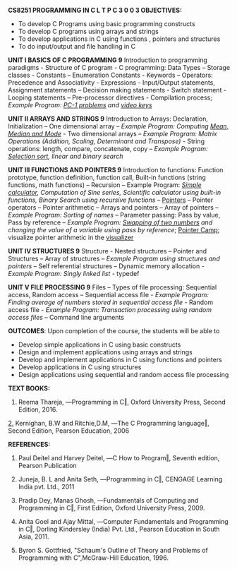 **CS8251 PROGRAMMING IN C L T P C 3 0 0 3 OBJECTIVES:**

 - To develop C Programs using basic programming constructs
 - To develop C programs using arrays and strings  
 - To develop applications in C using functions , pointers and structures
 - To do input/output and file handling in C

**UNIT I BASICS OF C PROGRAMMING 9** Introduction to programming
paradigms - Structure of C program - C programming: Data Types – Storage
classes - Constants – Enumeration Constants - Keywords – Operators:
Precedence and Associativity - Expressions - Input/Output statements,
Assignment statements – Decision making statements - Switch statement -
Looping statements – Pre-processor directives - Compilation process; 
*Example Program: [PC-1 problems][0] and [video keys][0keys]*

**UNIT II ARRAYS AND STRINGS 9** Introduction to Arrays: Declaration,
Initialization – One dimensional array – *Example Program: Computing*
*[Mean, Median and Mode][6]* - Two dimensional arrays – *Example Program:*
*Matrix Operations (Addition, Scaling, Determinant and Transpose)* - String
operations: length, compare, concatenate, copy – *Example Program:* 
*[Selection sort][1], linear and binary search*

**UNIT III FUNCTIONS AND POINTERS 9** Introduction to functions:
Function prototype, function definition, function call, Built-in
functions (string functions, math functions) – Recursion – Example
Program: *[Simple calculator][7], Computation of Sine series, Scientific calculator using*
*built-in functions, Binary Search using recursive functions* – [Pointers][5] –
Pointer operators – Pointer arithmetic – Arrays and pointers – Array of
pointers – *Example Program: Sorting of names* – Parameter passing: Pass
by value, Pass by reference – *Example Program: [Swapping of two numbers][2]*
*and changing the value of a variable using pass by reference*; [Pointer Camp][3]; 
visualize pointer arithmetic in the [visualizer][4]

**UNIT IV STRUCTURES 9** Structure - Nested structures – Pointer and
Structures – Array of structures – *Example Program using structures and*
*pointers* – Self referential structures – Dynamic memory allocation -
*Example Program: Singly linked list* - typedef

**UNIT V FILE PROCESSING 9** Files – Types of file processing:
Sequential access, Random access – Sequential access file - *Example*
*Program: Finding average of numbers stored in sequential access file* -
Random access file - *Example Program: Transaction processing using*
*random access files* – Command line arguments

**OUTCOMES**: Upon completion of the course, the students will be able to

 - Develop simple applications in C using basic constructs
 - Design and implement applications using arrays and strings
 - Develop and implement applications in C using functions and pointers
 - Develop applications in C using structures
 - Design applications using sequential and random access file
processing

**TEXT BOOKS:** 
1. Reema Thareja, ―Programming in C‖, Oxford University Press, Second
Edition, 2016.

[2.][10] Kernighan, B.W and Ritchie,D.M, ―The C Programming language‖, Second
Edition, Pearson Education, 2006

**REFERENCES:**  

1. Paul Deitel and Harvey Deitel, ―C How to Program‖, Seventh edition,
Pearson Publication

2. Juneja, B. L and Anita Seth, ―Programming in C‖, CENGAGE Learning
India pvt. Ltd., 2011

3. Pradip Dey, Manas Ghosh, ―Fundamentals of Computing and Programming
in C‖, First Edition, Oxford University Press, 2009.

4. Anita Goel and Ajay Mittal, ―Computer Fundamentals and Programming in
C‖, Dorling Kindersley (India) Pvt. Ltd., Pearson Education in South
Asia, 2011.

5. Byron S. Gottfried, "Schaum's Outline of Theory and Problems of
Programming with C",McGraw-Hill Education, 1996.


[0]: http://j.mp/clangKITE 
[0keys]: http://j.mp/clangKeys 
[1]: http://j.mp/selectionSortCC
[2]: http://j.mp/swapUsingPointers
[3]: http://j.mp/pointerKITE 
[4]: http://bit.ly/pArithmeticV 
[5]: http://j.mp/pointerGlossary 
[6]: http://bit.ly/statStartCD
[7]: http://j.mp/simpleCalculatorCC 

[10]: https://github.com/kgisl/cs8251/blob/master/files/C%20Programming%20Language%2C%202nd%20Edition%20by%20Brian%20W.%20Kernighan%2C%20Dennis%20M.%20Ritchie.pdf